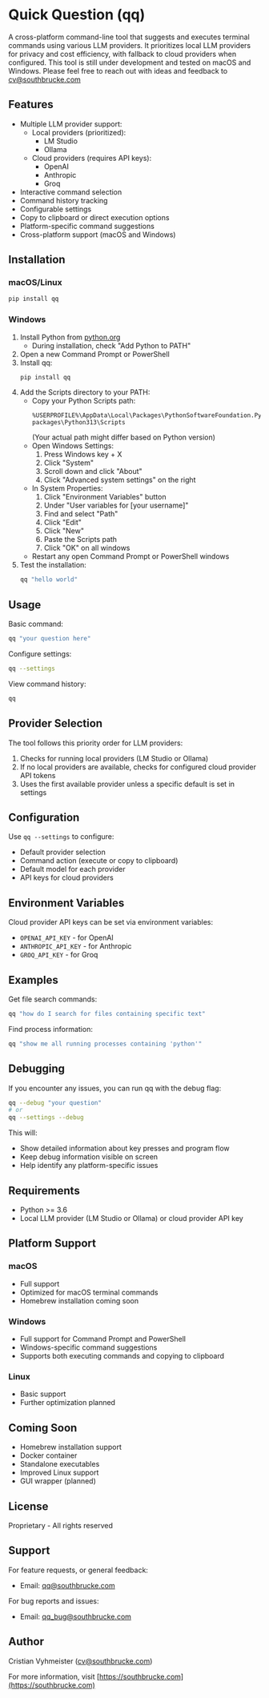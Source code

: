# Quick Question (qq)

A cross-platform command-line tool that suggests and executes terminal commands using various LLM providers. It prioritizes local LLM providers for privacy and cost efficiency, with fallback to cloud providers when configured. This tool is still under development and tested on macOS and Windows. Please feel free to reach out with ideas and feedback to cv@southbrucke.com

## Features

- Multiple LLM provider support:
  - Local providers (prioritized):
    - LM Studio
    - Ollama
  - Cloud providers (requires API keys):
    - OpenAI
    - Anthropic
    - Groq
- Interactive command selection
- Command history tracking
- Configurable settings
- Copy to clipboard or direct execution options
- Platform-specific command suggestions
- Cross-platform support (macOS and Windows)

## Installation

### macOS/Linux
```bash
pip install qq
```

### Windows
1. Install Python from [python.org](https://python.org)
   - During installation, check "Add Python to PATH"
2. Open a new Command Prompt or PowerShell
3. Install qq:
   ```cmd
   pip install qq
   ```
4. Add the Scripts directory to your PATH:
   - Copy your Python Scripts path:
     ```
     %USERPROFILE%\AppData\Local\Packages\PythonSoftwareFoundation.Python.3.13_qbz5n2kfra8p0\LocalCache\local-packages\Python313\Scripts
     ```
     (Your actual path might differ based on Python version)
   - Open Windows Settings:
     1. Press Windows key + X
     2. Click "System"
     3. Scroll down and click "About"
     4. Click "Advanced system settings" on the right
   - In System Properties:
     1. Click "Environment Variables" button
     2. Under "User variables for [your username]"
     3. Find and select "Path"
     4. Click "Edit"
     5. Click "New"
     6. Paste the Scripts path
     7. Click "OK" on all windows
   - Restart any open Command Prompt or PowerShell windows
5. Test the installation:
   ```cmd
   qq "hello world"
   ```

## Usage

Basic command:
```bash
qq "your question here"
```

Configure settings:
```bash
qq --settings
```

View command history:
```bash
qq
```

## Provider Selection

The tool follows this priority order for LLM providers:

1. Checks for running local providers (LM Studio or Ollama)
2. If no local providers are available, checks for configured cloud provider API tokens
3. Uses the first available provider unless a specific default is set in settings

## Configuration

Use `qq --settings` to configure:
- Default provider selection
- Command action (execute or copy to clipboard)
- Default model for each provider
- API keys for cloud providers

## Environment Variables

Cloud provider API keys can be set via environment variables:
- `OPENAI_API_KEY` - for OpenAI
- `ANTHROPIC_API_KEY` - for Anthropic
- `GROQ_API_KEY` - for Groq

## Examples

Get file search commands:
```bash
qq "how do I search for files containing specific text"
```

Find process information:
```bash
qq "show me all running processes containing 'python'"
```

## Debugging

If you encounter any issues, you can run qq with the debug flag:
```bash
qq --debug "your question"
# or
qq --settings --debug
```

This will:
- Show detailed information about key presses and program flow
- Keep debug information visible on screen
- Help identify any platform-specific issues

## Requirements

- Python >= 3.6
- Local LLM provider (LM Studio or Ollama) or cloud provider API key

## Platform Support

### macOS
- Full support
- Optimized for macOS terminal commands
- Homebrew installation coming soon

### Windows
- Full support for Command Prompt and PowerShell
- Windows-specific command suggestions
- Supports both executing commands and copying to clipboard

### Linux
- Basic support
- Further optimization planned

## Coming Soon

- Homebrew installation support
- Docker container
- Standalone executables
- Improved Linux support
- GUI wrapper (planned)

## License

Proprietary - All rights reserved

## Support

For feature requests, or general feedback:
- Email: qq@southbrucke.com

For bug reports and issues:
- Email: qq_bug@southbrucke.com

## Author

Cristian Vyhmeister (cv@southbrucke.com)

For more information, visit [https://southbrucke.com](https://southbrucke.com)